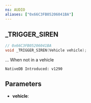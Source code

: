 ```yaml
---
ns: AUDIO
aliases: ["0x66C3FB05206041BA"]
---
```

## _TRIGGER_SIREN

```c
// 0x66C3FB05206041BA
void _TRIGGER_SIREN(Vehicle vehicle);
```

... When not in a vehicle

```
NativeDB Introduced: v1290
```

## Parameters
* **vehicle**:
